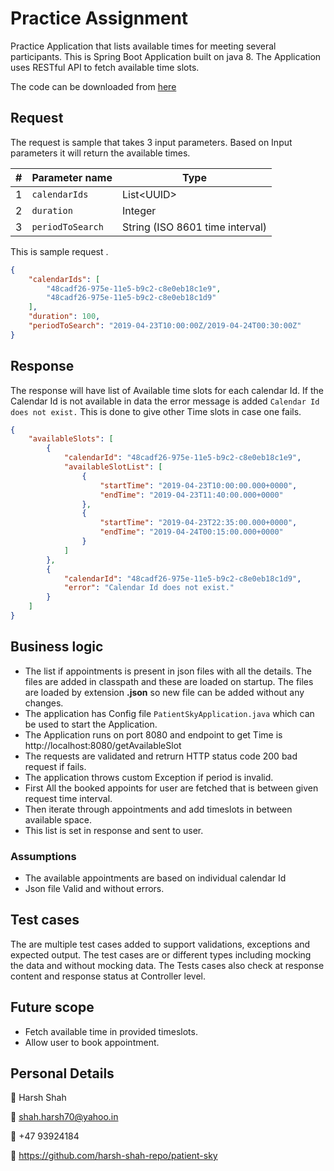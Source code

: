 # Practice Assignment
Practice Application that lists available times for meeting several participants.
This is Spring Boot Application built on java 8. The Application uses RESTful API to fetch available time slots.

The code can be downloaded from [here](https://github.com/harsh-shah-repo/patient-sky)

## Request
The request is sample that takes 3 input parameters. Based on Input parameters it will return the available times.

|#|Parameter name  |Type                           |
|-|----------------|-------------------------------|
|1|`calendarIds`   |List\<UUID>                    |
|2|`duration`      |Integer                        |
|3|`periodToSearch`|String (ISO 8601 time interval)|

This is sample request .
~~~json
{
	"calendarIds": [
		"48cadf26-975e-11e5-b9c2-c8e0eb18c1e9",
		"48cadf26-975e-11e5-b9c2-c8e0eb18c1d9"
	],
	"duration": 100,
	"periodToSearch": "2019-04-23T10:00:00Z/2019-04-24T00:30:00Z"
}
~~~
## Response
The response will have list of Available time slots for each calendar Id.
If the Calendar Id is not available in data the error message is added `Calendar Id does not exist.`
This is done to give other Time slots in case one fails.
~~~json
{
    "availableSlots": [
        {
            "calendarId": "48cadf26-975e-11e5-b9c2-c8e0eb18c1e9",
            "availableSlotList": [
                {
                    "startTime": "2019-04-23T10:00:00.000+0000",
                    "endTime": "2019-04-23T11:40:00.000+0000"
                },
                {
                    "startTime": "2019-04-23T22:35:00.000+0000",
                    "endTime": "2019-04-24T00:15:00.000+0000"
                }
            ]
        },
        {
            "calendarId": "48cadf26-975e-11e5-b9c2-c8e0eb18c1d9",
            "error": "Calendar Id does not exist."
        }
    ]
}
~~~
## Business logic
- The list if appointments is present in json files with all the details. The files are added in classpath and these are loaded on startup. The files are loaded by extension  **.json**  so new file can be added without any changes.
- The application has Config file `PatientSkyApplication.java`  which can be used to start the Application.
- The Application runs on port 8080 and endpoint to get Time is http://localhost:8080/getAvailableSlot
- The requests are validated and retrurn HTTP status code 200 bad request if fails.
- The application throws custom Exception if period is invalid.
- First All the booked appoints for user are fetched that is between given request time interval.
- Then iterate through appointments and add timeslots in between available space.
- This list is set in response and sent to user.

### Assumptions
- The available appointments are based on individual calendar Id
- Json file Valid and without errors.

## Test cases
The are multiple test cases added to support validations, exceptions and expected output.
The test cases are or different types including mocking the data and without mocking data.
The Tests cases also check at response content and response status at Controller level.

## Future scope

- Fetch available time in provided timeslots.
- Allow user to book appointment.

## Personal Details
:boy: Harsh Shah

:email: shah.harsh70@yahoo.in

:iphone:  +47 93924184

:memo:  https://github.com/harsh-shah-repo/patient-sky

